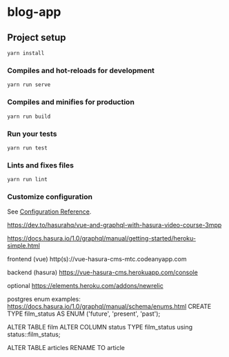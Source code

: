 # blog-app

## Project setup
```
yarn install
```

### Compiles and hot-reloads for development
```
yarn run serve
```

### Compiles and minifies for production
```
yarn run build
```

### Run your tests
```
yarn run test
```

### Lints and fixes files
```
yarn run lint
```

### Customize configuration
See [Configuration Reference](https://cli.vuejs.org/config/).


https://dev.to/hasurahq/vue-and-graphql-with-hasura-video-course-3mpp

https://docs.hasura.io/1.0/graphql/manual/getting-started/heroku-simple.html


frontend (vue)
http(s)://vue-hasura-cms-mtc.codeanyapp.com

backend (hasura)
https://vue-hasura-cms.herokuapp.com/console

optional 
https://elements.heroku.com/addons/newrelic


postgres enum examples:
https://docs.hasura.io/1.0/graphql/manual/schema/enums.html
CREATE TYPE film_status AS ENUM ('future', 'present', 'past');

ALTER TABLE film
  ALTER COLUMN status TYPE film_status using status::film_status;

ALTER TABLE articles
    RENAME TO article